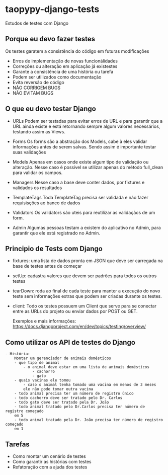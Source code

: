 taopypy-django-tests
====================

Estudos de testes com Django

## Porque eu devo fazer testes

Os testes garatem a consistência do código em futuras modificações

- Erros de implementação de novas funcionálidades
- Correções ou alteração em aplicação já existestes
- Garante a consistência de uma história ou tarefa
- Podem ser utilizados como documentação
- Evita reversão de código
- NÃO CORRIGEM BUGS
- NÃO EVITAM BUGS

## O que eu devo testar Django

- URLs
    Podem ser testadas para evitar erros de URL e para
    garantir que a URL ainda existe e está retornando sempre
    algum valores necessários, testando assim as Views.

- Forms
    Os forms são a abstração dos Models, cabe à eles validar informações
    antes de serem salvas. Sendo assim é importante testar suas validações

- Models
    Apenas em casos onde existe algum tipo de validação ou alteração.
    Nesse caso é possível se utilizar apenas do método full_clean
    para validar os campos.

- Managers
    Nesse caso a base deve conter dados, por fixtures e validados
    os resultados

- TemplateTags
    Toda TemplateTag precisa ser validada e não fazer requisisções
    ao banco de dados

- Validators
    Os validators são uteis para reutilizar as validaçãos de um form.

- Admin
    Algumas pessoas testam a existem do aplicativo no Admin, para garantir
    que ele está registrado no Admin.


## Principio de Tests com Django

- fixtures: uma lista de dados pronta em JSON que deve ser carregada na base de testes antes de começar 

- setUp: cadastra valores que devem ser padrões para todos os outros testes

- tearDown: roda ao final de cada teste para manter a execução do novo teste sem informações extras que podem ser criadas durante os testes.

- client: Todo os testes possuem um Client que serve para se conectar entre as URLs do projeto ou enviar dados por POST ou GET. 

    Exemplos e mais informações: 
    https://docs.djangoproject.com/en/dev/topics/testing/overview/

## Como utilizar os API de testes do Django

    - História:
        Montar um gerenciador de animais domésticos
        - que tipo de animal
            - o animal deve estar em uma lista de animais domésticos
                - cachorro
                - gato
        - quais vacinas ele tomou
            - caso o animal tenha tomado uma vacina em menos de 3 meses
            ele não pode tomar outra vacina
        - todo animal precisa ter um número de registro único
        - todo cachorro deve ser tratado pelo Dr. Carlos
        - todo gato deve ser tratado pela Dr. João
        - todo animal tratado pelo Dr.Carlos precisa ter número de registro começado
        em 5
        - todo animal tratado pela Dr. João precisa ter número de registro começado
        em 1

## Tarefas

- Como montar um cenário de testes
- Como garantir as histórias com testes
- Refatoração com a ajuda dos testes
